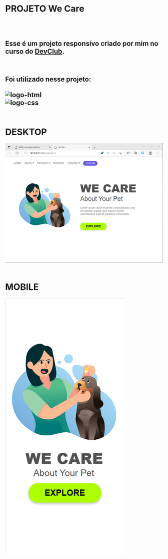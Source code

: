 <h1>PROJETO We Care</h1>
<br>
<br>
<h2>Esse é um projeto responsivo criado por mim no curso do <a href="https://rodolfomori.com.br/devclub"> DevClub</a>.</h2>
<br>

<h2>Foi utilizado nesse projeto:
<br><br>
<img src="https://img.shields.io/badge/HTML5-E34F26?style=for-the-badge&logo=html5&logoColor=white" alt="logo-html"/>
<br>
<img src="https://img.shields.io/badge/CSS3-1572B6?style=for-the-badge&logo=css3&logoColor=white" alt="logo-css"/>
<br>
<br>
<h1>DESKTOP</h1>
<img src="https://github.com/HiagoPaulo/PROJETO-We-Care/blob/master/img/we-care-desktop.png"/>
<br>
<br>
  
  <h1>MOBILE</h1>
  <img src="https://github.com/HiagoPaulo/PROJETO-We-Care/blob/master/img/we-care-mobile.png" />
  
  
